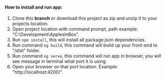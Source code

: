 #### How to install and run app:

1. Clone this **branch** or download this project as zip and unzip it to your projects location.
2. Open project location with command prompt, path example: "C:\Development\ApplesInBox".
3. Run `npm install`, this will install all package.json dependencies.
4. Run command `ng build`, this command will build up your front-end to "/dist" folder.
5. Run command `ng serve`, this command will run app in browser, you will see message in terminal what port it is using.
6. Open your browser on that port location. Example: "http://localhost:4200/".
